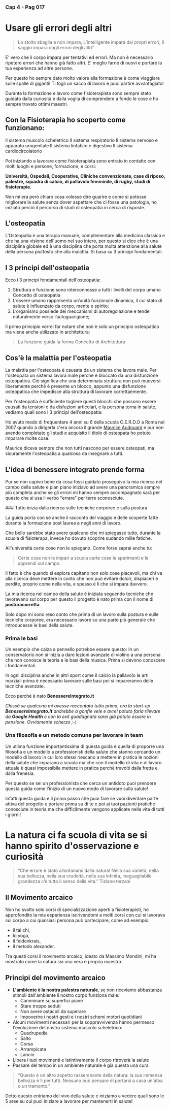 ### Cap 4 - Pag 017


# Usare gli errori degli altri

> Lo stolto sbaglia e non impara,
> L’intelligente impara dai propri errori,
> Il saggio impara dagli errori degli altri”

E' vero che il corpo impara per tentativi ed errori.
Ma non è necessario ripetere errori che hanno già fatto altri.
E' meglio farne di nuovi e portare la tua esperienza ad altre persone.

Per questo ho sempre dato molto valore alla formazione è come viaggiare sulle spalle di giganti! Ti togli un sacco di lavoro e puoi partire avvantagiato!

Durante la formazione e lavoro come fisioterapista sono sempre stato guidato dalla curiosità e dalla voglia di comprendere a fondo le cose e ho sempre trovato ottimi maestri.

## Con la Fisioterapia ho scoperto come funzionano: 

Il sistema muscolo scheletrico
Il sistema respiratorio
Il sistema nervoso e apparato urogenitale
Il sistema linfatico e digestivo
Il sistema cardiocircolatorio


Poi iniziando a lavorare come fisioterapista sono entrato in contatto con molti luoghi e persone, formazione, e corsi:

**Università, Ospedali, Cooperative, Cliniche convenzionate, case di riposo, palestre, squadra di calcio, di pallavolo femminile, di rugby, studi di fisioterapia.**


Non mi era però chiaro cosa volesse dire guarire e come si potesse migliorare la salute senza dover aspettare che ci fosse una patologia, ho iniziato perciò il percorso di studi di osteopatia in cerca di risposte.


## L'osteopatia

L'Osteopatia è una terapia manuale, complementare alla medicina classica e che ha una visione dell'uomo nel suo intero, per questo si dice che è una disciplina globale ed è una disciplina che porta molta attenzione alla salute della persona piuttosto che alla malattia. Si basa su 3 principi fondamentali.


## I 3 principi dell'osteopatia

Ecco i 3 principi fondamentali dell'osteopatia:

1. Struttura e funzione sono interconnesse a tutti i livelli del corpo umano
   Concetto di osteopatia
2. L’essere umano rappresenta un’unità funzionale dinamica, il cui stato di salute è influenzato da corpo, mente e spirito;
3. L’organismo possiede dei meccanismi di autoregolazione e tende naturalmente verso l’autoguarigione;

Il primo principio vorrei far notare che non è solo un principio osteopatico ma viene anche utilizzato in architettura:

> La funzione guida la forma
> Concetto di Architettura


## Cos'è la malattia per l'osteopatia

La malattia per  l'osteopata è causata da un sistema che lavora male. 
Per l'osteopata un sistema lavora male perchè è bloccato da una disfunzione osteopatica.
Ciò significa che una determinata struttura non può muoversi liberamente perchè è presente un blocco, appunto una disfunzione osteopatica che impedisce alla struttura di lavorare correttaemente.


Per l'osteopatia è sufficiente togliere questi blocchi che possono essere causati da tensioni o da disfuzioni articolari,  e la persona torna in salute, vediamo quali sono i 3 principi dell'osteopatia:


Ho avuto modo di frequentare 4 anni su 6 della scuola C.E.R.D.O a Roma nel 2007 quando a dirigerla c'era ancora il grande [Maurice Audouard](https://cerdo.it/node/45) e pur non avendo completato gli studi e acquisito il titolo di osteopata ho potuto imparare molte cose.

Maurice diceva sempre che non tutti nascono per essere osteopati, ma sicuramente l'osteopatia a qualcosa da insegnare a tutti.


## L'idea di benessere integrato prende forma

Pur se non capivo bene da cosa fossi guidato proseguivo la mia ricerca nel campo della salute e pian piano iniziavo ad avere una panoramica sempre più completa anche se gli  errori mi hanno sempre accompagnato sarà per questo che si usa il verbo "errare" per terre sconosciute. 


### Tutto inizia dalla ricerca sulle tecniche corporee e sulla postura

La guida porta con se anche il racconto del viaggio e delle scoperte fatte durante la formazione post laurea e negli anni di lavoro. 

Che bello sarebbe stato avere qualcuno che mi spiegasse tutto, durante la scuola di fisioterapa, invece ho dovuto scoprire sudando mille fatiche.

All'università certe cose non le spiegano. Come forse saprai anche tu:

> Certe cose non le impari a scuola certe cose le sperimenti e le apprendi sul campo. 

Il fatto è che quando si esplora capitano non solo cose piacevoli, ma chi va alla ricerca deve mettere in conto che non può evitare dolori, dispiaceri e perdite, proprio come nella vita, e spesso è li che si impara davvero.

La mia ricerca nel campo della salute è iniziata seguendo tecniche che lavoravano sul corpo per questo il progetto è nato prima con il nome di **posturacorretta**.

Solo dopo mi sono reso conto che prima di un lavoro sulla postura e sulle tecniche corporee, era necessario lavore su una parte più generale che introducesse le basi della salute.

### Prima le basi 

Un esempio che calza a pennello potrebbe essere questo:
In un conservatorio non si inizia a dare lezioni avanzate di violino a una persona che non conosce la teoria e le basi della musica. 
Prima si devono conoscere i fondamentali.

In ogni disciplina anche in altri sport come il calcio la pallavolo le arti marziali prima è necessario lavorare sulle basi poi si impareranno delle tecniche avanzate.

Ecco perchè è nato **BenessereIntegrato.it**


*Chissà se qualcuno mi avesse raccontato tutto prima, ora la start-up **BenessereIntegrato.it** andrebbe a gonfie vele e avrei potuto farla rilevare da **Google Health** e con la exit guadagnata sarei già potuto essere in pensione. Ovviamente scherzo ;-)*


### Una filosofia e un metodo comune per lavorare in team

Un utlima funzione importantissima di questa guida è quella di proporre una filosofia e un modello a professionisti della salute che stanno cercando un modello di lavoro in cui loro stessi riescano a mettere in pratica le nozioni della salute che imparano a scuola ma che con il modello di vita e di lavoro attuale è quasi impossibile mettere in pratica perchè travolti dalla fretta e dalla frenesia. 

Per questo se sei un professionista che cerca un antidoto puoi prendere questa guida come l'inizio di un nuovo modo di lavorare sulla salute!

Infatti questa guida è il primo passo che puoi fare se vuoi diventare parte attiva del progetto e portare prima su di te e poi ai tuoi pazienti pratiche conosciute in teoria ma che difficilmente vengono applicate nella vita di tutti i giorni! 


# La natura ci fa scuola di vita se si hanno spirito d'osservazione e curiosità
 

> “Che errore è stato allontanarsi dalla natura! Nella sua varietà, nella sua bellezza, nella sua crudeltà, nella sua infinita, ineguagliabile grandezza c’è tutto il senso della vita.”
> Tiziano terzani

## Il Movimento arcaico

Non ho svolto solo corsi di specializzazione aperti a fisioterapisti, ho approfondito la mia esperienza iscrivendomi a molti corsi con cui si lavorava sul corpo a cui qualsiasi persona può partecipare, come ad esempio:
- il tai chi, 
- lo yoga, 
- il feldenkrais, 
- il metodo alexander.

Tra questi corsi il movimento arcaico, ideato da Massimo Mondini, mi ha mostrato come la natura sia una vera e propria maestra.


## Principi del movimento arcaico


- **L'ambiente è la nostra palestra naturale**, se non riceviamo abbastanza stimoli dall'ambiente il nostro corpo funziona male:
  - Camminare su superfici piane
  - Stare troppo seduti
  - Non avere ostacoli da superare
  - Impoverire i nostri gesti e i nostri schemi motori quotidiani
- Alcuni movimenti necessari per la soppravvivenza hanno permesso l'evoluzione del nostro sistema muscolo scheletrico:
  - Quadrupedia
  - Salto
  - Corsa
  - Arrampicata
  - Lancio
- Libera i tuoi movimenti e Istintivamente il corpo ritroverà la salute
- Passare del tempo in un ambiente naturale è già questa una cura

> “Questo è un altro aspetto rasserenante della natura: la sua immensa bellezza è lì per tutti. Nessuno può pensare di portarsi a casa un'alba o un tramonto.”


Detto questo entriamo del vivo della salute e iniziamo a vedere quali sono le 5 aree su cui puoi iniziare a lavorare per mantenerti in salute!

